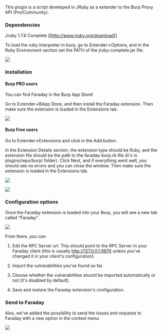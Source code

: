 This plugin is a script developed in JRuby as a extender to the Burp Proxy API (Pro/Community).

### Dependencies
Jruby 1.7.6 Complete [[http://www.jruby.org/download]]

To load the ruby interpreter in burp, go to Extender->Options, and in the Ruby Environment section set the PATH of the jruby-complete.jar file.

![](https://raw.github.com/wiki/infobyte/faraday/images/burp_ruby_path.png)

### Installation
#### Burp PRO users

You can find Faraday in the Burp App Store!

Go to Extender->BApp Store, and then install the Faraday extension. Then make sure the extension is loaded in the Extensions tab.

![](https://raw.github.com/wiki/infobyte/faraday/images/burp_store.png)

#### Burp Free users

Go to Extender->Extensions and click in the Add button.

In the Extension Details section, the extension type should be Ruby, and the extension file should be the path to the faraday-burp.rb file (it's in plugins/repo/burp/ folder). Click Next, and if everything went well, you should see no errors and you can close the window. Then make sure the extension is loaded in the Extensions tab.

![](https://raw.github.com/wiki/infobyte/faraday/images/burp_faraday_add_extension.png)

![](https://raw.github.com/wiki/infobyte/faraday/images/burp_loaded.png)

### Configuration options

Once the Faraday extension is loaded into your Burp, you will see a new tab called "Faraday".

![](https://raw.github.com/wiki/infobyte/faraday/images/burp_faraday_configuration.png)

From there, you can:

1) Edit the RPC Server url. This should point to the RPC Server in your Faraday client (this is usually http://127.0.0.1:9876 unless you've changed it in your client's configuration).

2) Import the vulnerabilities you've found so far.

3) Choose whether the vulnerabilities should be imported automatically or not (it's disabled by default).

4) Save and restore the Faraday extension's configuration.

### Send to Faraday

Also, we've added the possibility to send the issues and requests to Faraday with a new option in the context menu

![](https://raw.github.com/wiki/infobyte/faraday/images/burp_faraday_send_to.png)


